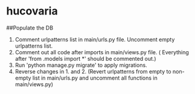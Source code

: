 # hucovaria

##Populate the DB
1. Comment urlpatterns list in main/urls.py file. Uncomment empty urlpatterns list.
2. Comment out all code after imports in main/views.py file. ( Everything after 'from .models import *' should be commented out.)
3. Run 'python manage.py migrate' to apply migrations.
4. Reverse changes in 1. and 2. (Revert urlpatterns from empty to non-empty list in main/urls.py and uncomment all functions in main/views.py)
